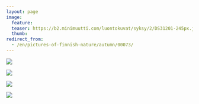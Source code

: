 ```yaml
---
layout: page
image:
  feature:
  teaser: https://b2.minimuutti.com/luontokuvat/syksy/2/DS31201-245px.jpg
  thumb:
redirect_from:
  - /en/pictures-of-finnish-nature/autumn/00073/
---
```


![](https://b2.minimuutti.com/luontokuvat/syksy/2/DS31198-800px.jpg)

![](https://b2.minimuutti.com/luontokuvat/syksy/2/DS31202-800px.jpg)

![](https://b2.minimuutti.com/luontokuvat/syksy/2/DS31201-800px.jpg)

![](https://b2.minimuutti.com/luontokuvat/syksy/2/DS31200-800px.jpg)
